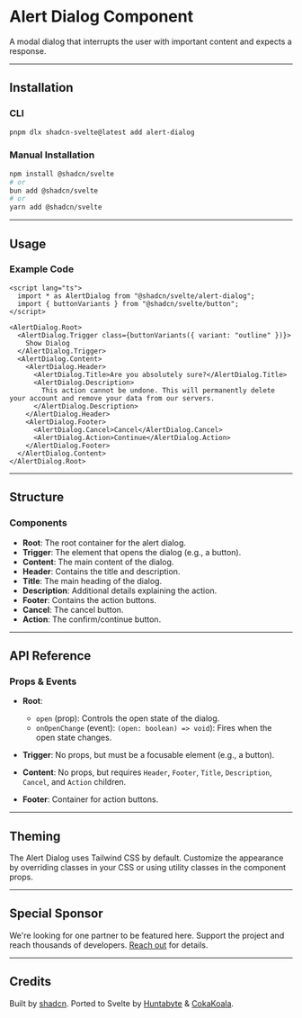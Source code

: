 

# Alert Dialog Component

A modal dialog that interrupts the user with important content and expects a response.

---

## Installation

### CLI
```bash
pnpm dlx shadcn-svelte@latest add alert-dialog
```

### Manual Installation
```bash
npm install @shadcn/svelte
# or
bun add @shadcn/svelte
# or
yarn add @shadcn/svelte
```

---

## Usage

### Example Code
```svelte
<script lang="ts">
  import * as AlertDialog from "@shadcn/svelte/alert-dialog";
  import { buttonVariants } from "@shadcn/svelte/button";
</script>

<AlertDialog.Root>
  <AlertDialog.Trigger class={buttonVariants({ variant: "outline" })}>
    Show Dialog
  </AlertDialog.Trigger>
  <AlertDialog.Content>
    <AlertDialog.Header>
      <AlertDialog.Title>Are you absolutely sure?</AlertDialog.Title>
      <AlertDialog.Description>
        This action cannot be undone. This will permanently delete your account and remove your data from our servers.
      </AlertDialog.Description>
    </AlertDialog.Header>
    <AlertDialog.Footer>
      <AlertDialog.Cancel>Cancel</AlertDialog.Cancel>
      <AlertDialog.Action>Continue</AlertDialog.Action>
    </AlertDialog.Footer>
  </AlertDialog.Content>
</AlertDialog.Root>
```

---

## Structure

### Components
- **Root**: The root container for the alert dialog.
- **Trigger**: The element that opens the dialog (e.g., a button).
- **Content**: The main content of the dialog.
- **Header**: Contains the title and description.
- **Title**: The main heading of the dialog.
- **Description**: Additional details explaining the action.
- **Footer**: Contains the action buttons.
- **Cancel**: The cancel button.
- **Action**: The confirm/continue button.

---

## API Reference

### Props & Events
- **Root**:
  - `open` (prop): Controls the open state of the dialog.
  - `onOpenChange` (event): `(open: boolean) => void`): Fires when the open state changes.

- **Trigger**: No props, but must be a focusable element (e.g., a button).

- **Content**: No props, but requires `Header`, `Footer`, `Title`, `Description`, `Cancel`, and `Action` children.

- **Footer**: Container for action buttons.

---

## Theming

The Alert Dialog uses Tailwind CSS by default. Customize the appearance by overriding classes in your CSS or using utility classes in the component props.

---

## Special Sponsor
We're looking for one partner to be featured here. Support the project and reach thousands of developers. [Reach out](https://shadcn.com) for details.

---

## Credits
Built by [shadcn](https://shadcn.com). Ported to Svelte by [Huntabyte](https://github.com/Huntabyte) & [CokaKoala](https://github.com/CokaKoala).